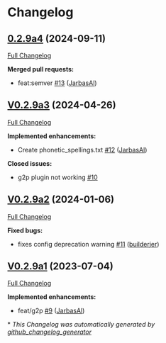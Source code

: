 # Changelog

## [0.2.9a4](https://github.com/OpenVoiceOS/ovos-tts-plugin-mimic/tree/0.2.9a4) (2024-09-11)

[Full Changelog](https://github.com/OpenVoiceOS/ovos-tts-plugin-mimic/compare/V0.2.9a3...0.2.9a4)

**Merged pull requests:**

- feat:semver [\#13](https://github.com/OpenVoiceOS/ovos-tts-plugin-mimic/pull/13) ([JarbasAl](https://github.com/JarbasAl))

## [V0.2.9a3](https://github.com/OpenVoiceOS/ovos-tts-plugin-mimic/tree/V0.2.9a3) (2024-04-26)

[Full Changelog](https://github.com/OpenVoiceOS/ovos-tts-plugin-mimic/compare/V0.2.9a2...V0.2.9a3)

**Implemented enhancements:**

- Create phonetic\_spellings.txt [\#12](https://github.com/OpenVoiceOS/ovos-tts-plugin-mimic/pull/12) ([JarbasAl](https://github.com/JarbasAl))

**Closed issues:**

- g2p plugin not working [\#10](https://github.com/OpenVoiceOS/ovos-tts-plugin-mimic/issues/10)

## [V0.2.9a2](https://github.com/OpenVoiceOS/ovos-tts-plugin-mimic/tree/V0.2.9a2) (2024-01-06)

[Full Changelog](https://github.com/OpenVoiceOS/ovos-tts-plugin-mimic/compare/V0.2.9a1...V0.2.9a2)

**Fixed bugs:**

- fixes config deprecation warning [\#11](https://github.com/OpenVoiceOS/ovos-tts-plugin-mimic/pull/11) ([builderjer](https://github.com/builderjer))

## [V0.2.9a1](https://github.com/OpenVoiceOS/ovos-tts-plugin-mimic/tree/V0.2.9a1) (2023-07-04)

[Full Changelog](https://github.com/OpenVoiceOS/ovos-tts-plugin-mimic/compare/V0.2.8...V0.2.9a1)

**Implemented enhancements:**

- feat/g2p [\#9](https://github.com/OpenVoiceOS/ovos-tts-plugin-mimic/pull/9) ([JarbasAl](https://github.com/JarbasAl))



\* *This Changelog was automatically generated by [github_changelog_generator](https://github.com/github-changelog-generator/github-changelog-generator)*
